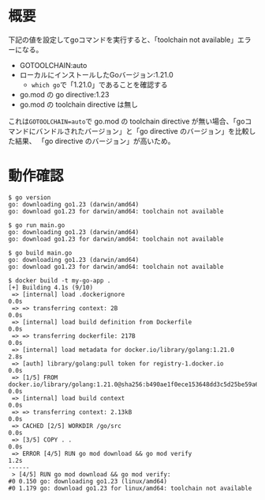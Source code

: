 # 概要
下記の値を設定してgoコマンドを実行すると、「toolchain not available」エラーになる。

- GOTOOLCHAIN:auto
- ローカルにインストールしたGoバージョン:1.21.0
  - `which go`で「1.21.0」であることを確認する
- go.mod の go directive:1.23
- go.mod の toolchain directive は無し

これは`GOTOOLCHAIN=auto`で go.mod の toolchain directive が無い場合、「goコマンドにバンドルされたバージョン」と「go directive のバージョン」を比較した結果、
「go directive のバージョン」が高いため。

# 動作確認
```
$ go version
go: downloading go1.23 (darwin/amd64)
go: download go1.23 for darwin/amd64: toolchain not available
```

```
$ go run main.go
go: downloading go1.23 (darwin/amd64)
go: download go1.23 for darwin/amd64: toolchain not available
```

```
$ go build main.go
go: downloading go1.23 (darwin/amd64)
go: download go1.23 for darwin/amd64: toolchain not available
```

```
$ docker build -t my-go-app .
[+] Building 4.1s (9/10)                                                                                           
 => [internal] load .dockerignore                                                                             0.0s
 => => transferring context: 2B                                                                               0.0s
 => [internal] load build definition from Dockerfile                                                          0.0s
 => => transferring dockerfile: 217B                                                                          0.0s
 => [internal] load metadata for docker.io/library/golang:1.21.0                                              2.8s
 => [auth] library/golang:pull token for registry-1.docker.io                                                 0.0s
 => [1/5] FROM docker.io/library/golang:1.21.0@sha256:b490ae1f0ece153648dd3c5d25be59a63f966b5f9e1311245c947d  0.0s
 => [internal] load build context                                                                             0.0s
 => => transferring context: 2.13kB                                                                           0.0s
 => CACHED [2/5] WORKDIR /go/src                                                                              0.0s
 => [3/5] COPY . .                                                                                            0.0s
 => ERROR [4/5] RUN go mod download && go mod verify                                                          1.2s
------                                                                                                             
 > [4/5] RUN go mod download && go mod verify:
#0 0.150 go: downloading go1.23 (linux/amd64)
#0 1.179 go: download go1.23 for linux/amd64: toolchain not available
```

